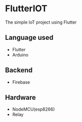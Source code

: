 # FlutterIOT
The simple IoT project using Flutter

## Language used

  - Flutter
  - Arduino
  
## Backend

  - Firebase
  
## Hardware

  - NodeMCU(esp8266)
  - Relay
 